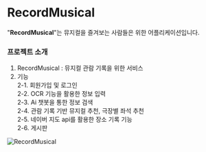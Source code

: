 # RecordMusical

"**RecordMusical**"는 뮤지컬을 즐겨보는 사람들은 위한 어플리케이션입니다. <br/>

### 프로젝트 소개
1. RecordMusical : 뮤지컬 관람 기록을 위한 서비스<br/>
2. 기능<br/>
  2-1. 회원가입 및 로그인<br/>
  2-2. OCR 기능을 활용한 정보 입력<br/>
  2-3. Ai 챗봇을 통한 정보 검색 <br/>
  2-4. 관람 기록 기반 뮤지컬 추천, 극장별 좌석 추천 <br/>
  2-5. 네이버 지도 api를 활용한 장소 기록 기능 <br/>
  2-6. 게시판 <br/>

![RecordMusical](https://github.com/hyeonjin-dot/RecordMusical/assets/74529390/e3848659-8573-43ee-908c-d7cfeb201035)
